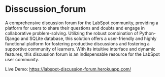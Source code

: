 # Disscussion_forum
A comprehensive discussion forum for the LabSpot community, providing a platform for users to share their questions and doubts and engage in collaborative problem-solving. Utilizing the robust combination of Python-Django and SQLite database, this solution offers a user-friendly and highly functional platform for fostering productive discussions and fostering a supportive community of learners. With its intuitive interface and dynamic features, this discussion forum is an indispensable resource for the LabSpot user community.

Live Demo: https://labspot-discussion-forum.herokuapp.com/

